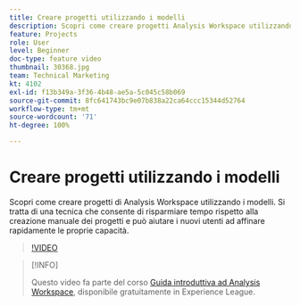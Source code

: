 ```yaml
---
title: Creare progetti utilizzando i modelli
description: Scopri come creare progetti Analysis Workspace utilizzando i modelli
feature: Projects
role: User
level: Beginner
doc-type: feature video
thumbnail: 30368.jpg
team: Technical Marketing
kt: 4102
exl-id: f13b349a-3f36-4b48-ae5a-5c045c58b069
source-git-commit: 8fc641743bc9e07b838a22ca64ccc15344d52764
workflow-type: tm+mt
source-wordcount: '71'
ht-degree: 100%

---
```


# Creare progetti utilizzando i modelli

Scopri come creare progetti di Analysis Workspace utilizzando i modelli. Si tratta di una tecnica che consente di risparmiare tempo rispetto alla creazione manuale dei progetti e può aiutare i nuovi utenti ad affinare rapidamente le proprie capacità.

>[!VIDEO](https://video.tv.adobe.com/v/30368/?quality=12&learn=on)

>[!INFO]
>
> Questo video fa parte del corso [Guida introduttiva ad Analysis Workspace](https://experienceleague.adobe.com/?recommended=Analytics-U-1-2020.1.workspace&amp;lang=it), disponibile gratuitamente in Experience League.